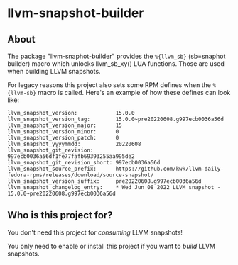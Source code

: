 # llvm-snapshot-builder

## About

The package "llvm-snaphot-builder" provides the `%{llvm_sb}` (sb=snaphot
builder) macro which unlocks llvm_sb_xy() LUA functions. Those are used when
building LLVM snapshots.

For legacy reasons this project also sets some RPM defines when the `%{llvm-sb}`
macro is called. Here's an example of how these defines can look like:

```
llvm_snapshot_version:            15.0.0
llvm_snapshot_version_tag:        15.0.0~pre20220608.g997ecb0036a56d
llvm_snapshot_version_major:      15
llvm_snapshot_version_minor:      0
llvm_snapshot_version_patch:      0
llvm_snapshot_yyyymmdd:           20220608
llvm_snapshot_git_revision:       997ecb0036a56df1fe77fafb69393255aa995de2
llvm_snapshot_git_revision_short: 997ecb0036a56d
llvm_snapshot_source_prefix:      https://github.com/kwk/llvm-daily-fedora-rpms/releases/download/source-snapshot/
llvm_snapshot_version_suffix:     pre20220608.g997ecb0036a56d
llvm_snapshot_changelog_entry:    * Wed Jun 08 2022 LLVM snapshot - 15.0.0~pre20220608.g997ecb0036a56d
```

## Who is this project for?

You don't need this project for *consuming* LLVM snapshots!

You only need to enable or install this project if you want to *build* LLVM snapshots.